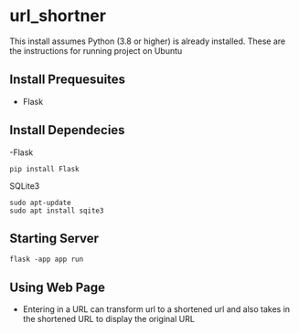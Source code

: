 # url_shortner 

This install assumes Python (3.8 or higher) is already installed. These are the instructions for running project on Ubuntu

## Install Prequesuites 
- Flask

##  Install Dependecies 

-Flask
```
pip install Flask
```

SQLite3
```
sudo apt-update
sudo apt install sqite3
```

## Starting Server
```
flask -app app run
```

## Using Web Page
- Entering in a URL can transform url to a shortened url and also takes in the shortened URL to display the original URL
